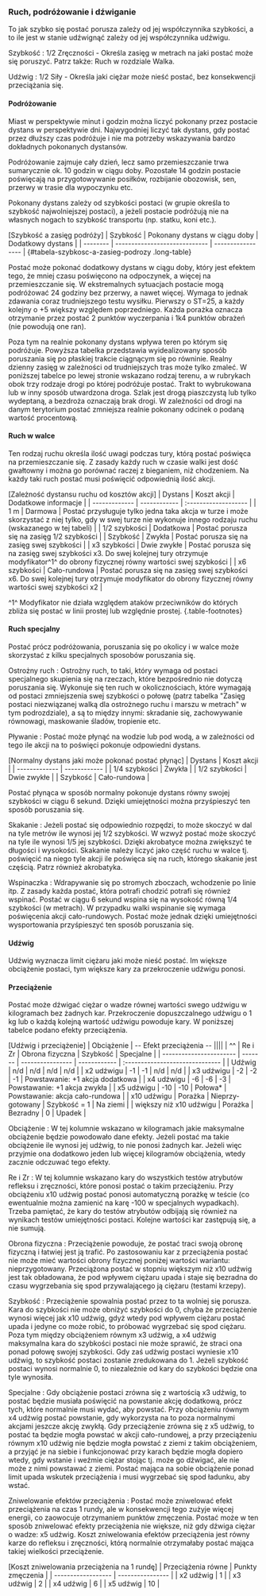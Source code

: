 ### Ruch, podróżowanie i dźwiganie

To jak szybko się postać porusza zależy od jej współczynnika szybkości, a to ile jest w stanie udźwignąć zależy od jej współczynnika udźwigu.

Szybkość
: 1/2 Zręczności - Określa zasięg w metrach na jaki postać może się poruszyć. Patrz także: Ruch w rozdziale Walka.

Udźwig
: 1/2 Siły - Określa jaki ciężar może nieść postać, bez konsekwencji przeciążania się.

#### Podróżowanie

Miast w perspektywie minut i godzin można liczyć pokonany przez postacie dystans w perspektywie dni. Najwygodniej liczyć tak dystans, gdy postać przez dłuższy czas podróżuje i nie ma potrzeby wskazywania bardzo dokładnych pokonanych dystansów.

Podróżowanie zajmuje cały dzień, lecz samo przemieszczanie trwa sumarycznie ok. 10 godzin w ciągu doby. Pozostałe 14 godzin postacie poświęcają na przygotowywanie posiłków, rozbijanie obozowisk, sen, przerwy w trasie dla wypoczynku etc.

Pokonany dystans zależy od szybkości postaci (w grupie określa to szybkość najwolniejszej postaci), a jeżeli postacie podróżują nie na własnych nogach to szybkość transportu (np. statku, koni etc.).

[Szybkość a zasięg podróży]
| Szybkość | Pokonany dystans w ciągu doby | Dodatkowy dystans |
| -------- | ----------------------------- | ----------------- |
{#tabela-szybkosc-a-zasieg-podrozy .long-table}

Postać może pokonać dodatkowy dystans w ciągu doby, który jest efektem tego, że mniej czasu poświęcono na odpoczynek, a więcej na przemieszczanie się. W ekstremalnych sytuacjach postacie mogą podróżować 24 godziny bez przerwy, a nawet więcej. Wymaga to jednak zdawania coraz trudniejszego testu wysiłku. Pierwszy o ST=25, a każdy kolejny o +5 większy względem poprzedniego. Każda porażka oznacza otrzymanie przez postać 2 punktów wyczerpania i 1k4 punktów obrażeń (nie powodują one ran).

Poza tym na realnie pokonany dystans wpływa teren po którym się podróżuje. Powyższa tabelka przedstawia wyidealizowany sposób poruszania się po płaskiej trakcie ciągnącym się po równinie. Realny dzienny zasięg w zależności od trudniejszych tras może tylko zmaleć. W poniższej tabelce po lewej stronie wskazano rodzaj terenu, a w rubrykach obok trzy rodzaje drogi po której podróżuje postać. Trakt to wybrukowana lub w inny sposób utwardzona droga. Szlak jest drogą piaszczystą lub tylko wydeptaną, a bezdroża oznaczają brak drogi. W zależności od drogi na danym terytorium postać zmniejsza realnie pokonany odcinek o podaną wartość procentową.

#### Ruch w walce

Ten rodzaj ruchu określa ilość uwagi podczas tury, którą postać poświęca na przemieszczanie się. Z zasady każdy ruch w czasie walki jest dość gwałtowny i można go porównać raczej z bieganiem, niż chodzeniem. Na każdy taki ruch postać musi poświęcić odpowiednią ilość akcji.

[Zależność dystansu ruchu od kosztów akcji]
| Dystans       | Koszt akcji  | Dodatkowe informacje |
| ------------- | ------------ | :------------------- |
| 1 m           | Darmowa      | Postać przysługuje tylko jedna taka akcja w turze i może skorzystać z niej tylko, gdy w swej turze nie wykonuje innego rodzaju ruchu (wskazanego w tej tabeli) |
| 1/2 szybkości | Dodatkowa    | Postać porusza się na zasięg 1/2 szybkości |
| Szybkość      | Zwykła       | Postać porusza się na zasięg swej szybkości |
| x3 szybkości  | Dwie zwykłe  | Postać porusza się na zasięg swej szybkości x3. Do swej kolejnej tury otrzymuje modyfikator^1^ do obrony fizycznej równy wartości swej szybkości |
| x6 szybkości  | Cało-rundowa | Postać porusza się na zasięg swej szybkości x6. Do swej kolejnej tury otrzymuje modyfikator do obrony fizycznej równy wartości swej szybkości x2 |

^1^ Modyfikator nie działa względem ataków przeciwników do których zbliża się postać w linii prostej lub względnie prostej. {.table-footnotes}

#### Ruch specjalny

Postać prócz podróżowania, poruszania się po okolicy i w walce może skorzystać z kilku specjalnych sposobów poruszania się.

Ostrożny ruch
: Ostrożny ruch, to taki, który wymaga od postaci specjalnego skupienia się na rzeczach, które bezpośrednio nie dotyczą poruszania się. Wykonuje się ten ruch w okolicznościach, które wymagają od postaci zmniejszenia swej szybkości o połowę (patrz tabelka "Zasięg postaci niezwiązanej walką dla ostrożnego ruchu i marszu w metrach" w tym podrozdziale), a są to między innymi: skradanie się, zachowywanie równowagi, maskowanie śladów, tropienie etc.

Pływanie
: Postać może płynąć na wodzie lub pod wodą, a w zależności od tego ile akcji na to poświęci pokonuje odpowiedni dystans.

[Normalny dystans jaki może pokonać postać płynąc]
| Dystans       | Koszt akcji  |
| ------------- | ------------ |
| 1/4 szybkości | Zwykła       |
| 1/2 szybkości | Dwie zwykłe  |
| Szybkość      | Cało-rundowa |

Postać płynąca w sposób normalny pokonuje dystans równy swojej szybkości w ciągu 6 sekund. Dzięki umiejętności można przyśpieszyć ten sposób poruszania się.

Skakanie
: Jeżeli postać się odpowiednio rozpędzi, to może skoczyć w dal na tyle metrów ile wynosi jej 1/2 szybkości. W wzwyż postać może skoczyć na tyle ile wynosi 1/5 jej szybkości. Dzięki akrobatyce można zwiększyć te długości i wysokości. Skakanie należy liczyć jako część ruchu w walce tj. poświęcić na niego tyle akcji ile poświęca się na ruch, którego skakanie jest częścią. Patrz również akrobatyka.

Wspinaczka
: Wdrapywanie się po stromych zboczach, wchodzenie po linie itp. Z zasady każda postać, która potrafi chodzić potrafi się również wspinać. Postać w ciągu 6 sekund wspina się na wysokość równą 1/4 szybkości (w metrach). W przypadku walki wspinanie się wymaga poświęcenia akcji cało-rundowych. Postać może jednak dzięki umiejętności wysportowania przyśpieszyć ten sposób poruszania się.

#### Udźwig

Udźwig wyznacza limit ciężaru jaki może nieść postać. Im większe obciążenie postaci, tym większe kary za przekroczenie udźwigu ponosi.

#### Przeciążenie

Postać może dźwigać ciężar o wadze równej wartości swego udźwigu w kilogramach bez żadnych kar. Przekroczenie dopuszczalnego udźwigu o 1 kg lub o każdą kolejną wartość udźwigu powoduje kary. W poniższej tabelce podano efekty przeciążenia.

[Udźwig i przeciążenie]
| Obciążenie              | -- Efekt przeciążenia --                                                 ||||
| ^^                      | Re i Zr | Obrona fizyczna  | Szybkość     | Specjalne                       |
| ----------------------- | ------- | ---------------- | ------------ | :------------------------------ |
| Udźwig                  | n/d     | n/d              | n/d          | n/d                             |
| x2 udźwigu              |  -1     |  -1              | n/d          | n/d                             |
| x3 udźwigu              |  -2     |  -2              | -1           | Powstawanie: +1 akcja dodatkowa |
| x4 udźwigu              |  -6     |  -6              | -3           | Powstawanie: +1 akcja zwykła    |
| x5 udźwigu              | -10     | -10              | Połowa*      | Powstawanie: akcja cało-rundowa |
| x10 udźwigu             | Porażka | Nieprzy-gotowany | Szybkość = 1 | Na ziemi                        |
| większy niż x10 udźwigu | Porażka | Bezradny         | 0            | Upadek                          |

Obciążenie
: W tej kolumnie wskazano w kilogramach jakie maksymalne obciążenie będzie powodowało dane efekty. Jeżeli postać ma takie obciążenie ile wynosi jej udźwig, to nie ponosi żadnych kar. Jeżeli więc przyjmie ona dodatkowo jeden lub więcej kilogramów obciążenia, wtedy zacznie odczuwać tego efekty.

Re i Zr
: W tej kolumnie wskazano kary do wszystkich testów atrybutów refleksu i zręczności, które ponosi postać o takim przeciążeniu. Przy obciążeniu x10 udźwig  postać ponosi automatyczną porażkę w teście (co ewentualnie można zamienić na karę -100 w specjalnych wypadkach). Trzeba pamiętać, że kary do testów atrybutów odbijają się również na wynikach testów umiejętności postaci. Kolejne wartości kar zastępują się, a nie sumują.

Obrona fizyczna
: Przeciążenie powoduje, że postać traci swoją obronę fizyczną i łatwiej jest ją trafić. Po zastosowaniu kar z przeciążenia postać nie może mieć wartości obrony fizycznej poniżej wartości wariantu: nieprzygotowany. Przeciążona postać w stopniu większym niż x10 udźwig jest tak obładowana, że pod wpływem ciężaru upada i staje się bezradna do czasu wygrzebania się spod przywalającego ją ciężaru (testami krzepy).

Szybkość
: Przeciążenie spowalnia postać przez to ta wolniej się porusza. Kara do szybkości nie może obniżyć szybkości do 0, chyba że przeciążenie wynosi więcej jak x10 udźwig, gdyż wtedy pod wpływem ciężaru postać upada i jedyne co może robić, to próbować wygrzebać się spod ciężaru. Poza tym między obciążeniem równym x3 udźwig, a x4 udźwig maksymalna kara do szybkości postaci nie może sprawić, że straci ona ponad połowę swojej szybkości. Gdy zaś udźwig postaci wyniesie x10 udźwig, to szybkość postaci zostanie zredukowana do 1. Jeżeli szybkość postaci wynosi normalnie 0, to niezależnie od kary do szybkości będzie ona tyle wynosiła.

Specjalne
: Gdy obciążenie postaci zrówna się z wartością x3 udźwig, to postać będzie musiała poświęcić na powstanie akcję dodatkową, prócz tych, które normalnie musi wydać, aby powstać. Przy obciążeniu równym x4 udźwig postać powstanie, gdy wykorzysta na to poza normalnymi akcjami jeszcze akcję zwykłą. Gdy przeciążenie zrówna się z x5 udźwig, to postać ta będzie mogła powstać w akcji cało-rundowej, a przy przeciążeniu równym x10 udźwig nie będzie mogła powstać z ziemi z takim obciążeniem, a przyjąć je na siebie i funkcjonować przy karach będzie mogła dopiero wtedy, gdy wstanie i weźmie ciężar stojąc tj. może go dźwigać, ale nie może z nimi powstawać z ziemi. Postać mająca na sobie obciążenie ponad limit upada wskutek przeciążenia i musi wygrzebać się spod ładunku, aby wstać.

Zniwelowanie efektów przeciążenia
: Postać może zniwelować efekt przeciążenia na czas 1 rundy, ale w konsekwencji tego zużyje więcej energii, co zaowocuje otrzymaniem punktów zmęczenia. Postać może w ten sposób zniwelować efekty przeciążenia nie większe, niż gdy dźwiga ciężar o wadze: x5 udźwig. Koszt zniwelowania efektów przeciążenia jest równy karze do refleksu i zręczności, którą normalnie otrzymałaby postać mająca takiej wielkości przeciążenie.

[Koszt zniwelowania przeciążenia na 1 rundę]
| Przeciążenia równe | Punkty zmęczenia |
| ------------------ | ---------------- |
| x2 udźwig          | 1                |
| x3 udźwig          | 2                |
| x4 udźwig          | 6                |
| x5 udźwig          | 10               |